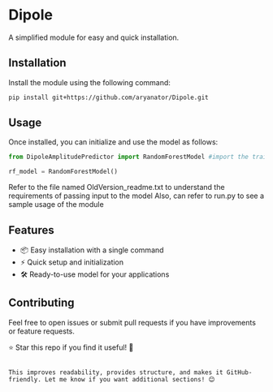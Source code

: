 
# Dipole  

A simplified module for easy and quick installation.  

## Installation  

Install the module using the following command:  

```bash
pip install git+https://github.com/aryanator/Dipole.git
```  

## Usage  

Once installed, you can initialize and use the model as follows:  

```python
from DipoleAmplitudePredictor import RandomForestModel #import the trained model

rf_model = RandomForestModel()
```

Refer to the file named OldVersion_readme.txt to understand the requirements of passing input to the model
Also, can refer to run.py to see a sample usage of the module

## Features  

- 📦 Easy installation with a single command  
- ⚡ Quick setup and initialization  
- 🛠️ Ready-to-use model for your applications  

## Contributing  

Feel free to open issues or submit pull requests if you have improvements or feature requests.  



⭐ Star this repo if you find it useful! 🚀  
```  

This improves readability, provides structure, and makes it GitHub-friendly. Let me know if you want additional sections! 😊
